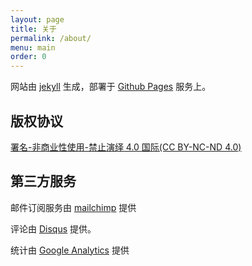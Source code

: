```yaml
---
layout: page
title: 关于
permalink: /about/
menu: main
order: 0
---
```


网站由 [jekyll](https://jekyllrb.com/) 生成，部署于 [Github Pages](https://pages.github.com/) 服务上。

## 版权协议

[署名-非商业性使用-禁止演绎 4.0 国际(CC BY-NC-ND 4.0)](https://creativecommons.org/licenses/by-nc-nd/4.0/deed.zh)

## 第三方服务

邮件订阅服务由 [mailchimp](https://mailchimp.com/) 提供

评论由 [Disqus](https://disqus.com/) 提供。

统计由 [Google Analytics](https://analytics.google.com/) 提供